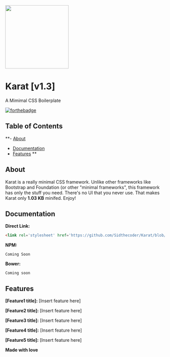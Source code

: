<img src="https://github.com/Sidthecoder/Karat-Website/blob/master/css/logo.png" width="200"/>

# Karat [v1.3]
A Mimimal CSS Boilerplate

[![forthebadge](http://forthebadge.com/images/badges/uses-css.svg)](http://forthebadge.com) 

## Table of Contents
**- <a href="#about">About</a>
  - <a href="#docs">Documentation</a>
  - <a href="#feat">Features</a>
**

<a name="about"></a>
## About

Karat is a really minimal CSS framework. Unlike other frameworks like Bootstrap and Foundation (or other "minimal frameworks", this framework has only the stuff you need. There's no UI that you never use. That makes Karat only **1.03 KB** minifed. Enjoy!

## Documentation

**Direct Link:**

```html
<link rel='stylesheet' href='https://github.com/Sidthecoder/Karat/blob/master/dist/karat.css'>
```

**NPM:**

```shell
Coming Soon
```

**Bower:**

```shell
Coming soon
```

<a name="feat"></a>
## Features
**[Feature1 title]:**
[Insert feature here]

**[Feature2 title]:**
[Insert feature here]

**[Feature3 title]:**
[Insert feature here]

**[Feature4 title]:**
[Insert feature here]

**[Feature5 title]:**
[Insert feature here]

**Made with love**
